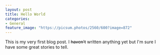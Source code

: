 ```yaml
---
layout: post
title: Hello World
categories:
- General
feature_image: "https://picsum.photos/2560/600?image=872"
---
```


This is my very first blog post. I ~~haven't~~ written anything yet but I'm sure I have some great stories to tell.
